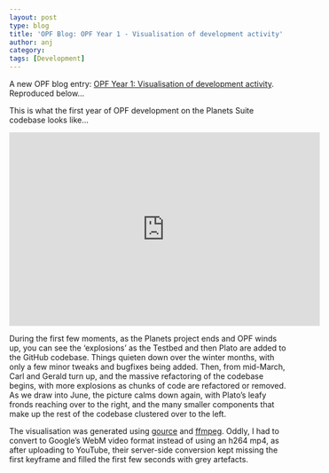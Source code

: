 ```yaml
---
layout: post
type: blog
title: 'OPF Blog: OPF Year 1 - Visualisation of development activity'
author: anj
category: 
tags: [Development]
---
```

<p>
A new OPF blog entry: <a href="http://openpreservation.org/knowledge/blogs/2011/06/24/opf-year-1-visualisation-development-activity/">OPF Year 1: Visualisation of development activity</a>. Reproduced below...
</p>
<!--break-->

<p>This is what the first year of OPF development on the Planets Suite codebase looks like…</p>
<!--break-->
<p style="text-align: center;"><iframe src="http://www.youtube.com/embed/XUtMHA2ZeG8" frameborder="0" height="349" width="560"></iframe></p>
<p style="text-align: left;">During the first few moments, as the Planets project ends and OPF winds up, you can see the ‘explosions’ as the Testbed and then Plato are added to the GitHub codebase. Things quieten down over the winter months, with only a few minor tweaks and bugfixes being added. Then, from mid-March, Carl and Gerald turn up, and the massive refactoring of the codebase begins, with more explosions as chunks of code are refactored or removed. As we draw into June, the picture calms down again, with Plato’s leafy fronds reaching over to the right, and the many smaller components that make up the rest of the codebase clustered over to the left.</p>
<p style="text-align: left;">The visualisation was generated using <a class="external" href="http://code.google.com/p/gource/">gource</a> and <a class="external" href="http://www.ffmpeg.org/">ffmpeg</a>. Oddly, I had to convert to Google’s WebM video format instead of using an h264 mp4, as after uploading to YouTube, their server-side conversion kept missing the first keyframe and filled the first few seconds with grey artefacts.</p>

